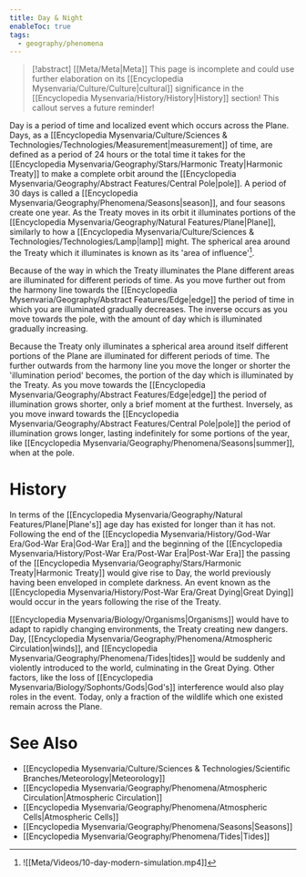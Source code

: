 ```yaml
---
title: Day & Night
enableToc: true
tags:
  - geography/phenomena
---
```


> [!abstract] [[Meta/Meta|Meta]]
> This page is incomplete and could use further elaboration on its [[Encyclopedia Mysenvaria/Culture/Culture|cultural]] significance in the [[Encyclopedia Mysenvaria/History/History|History]] section! This callout serves a future reminder!

Day is a period of time and localized event which occurs across the Plane. Days, as a [[Encyclopedia Mysenvaria/Culture/Sciences & Technologies/Technologies/Measurement|measurement]] of time, are defined as a period of 24 hours or the total time it takes for the [[Encyclopedia Mysenvaria/Geography/Stars/Harmonic Treaty|Harmonic Treaty]] to make a complete orbit around the [[Encyclopedia Mysenvaria/Geography/Abstract Features/Central Pole|pole]]. A period of 30 days is called a [[Encyclopedia Mysenvaria/Geography/Phenomena/Seasons|season]], and four seasons create one year. As the Treaty moves in its orbit it illuminates portions of the [[Encyclopedia Mysenvaria/Geography/Natural Features/Plane|Plane]], similarly to how a [[Encyclopedia Mysenvaria/Culture/Sciences & Technologies/Technologies/Lamp|lamp]] might. The spherical area around the Treaty which it illuminates is known as its 'area of influence'[^figure1].

Because of the way in which the Treaty illuminates the Plane different areas are illuminated for different periods of time. As you move further out from the harmony line towards the [[Encyclopedia Mysenvaria/Geography/Abstract Features/Edge|edge]] the period of time in which you are illuminated gradually decreases. The inverse occurs as you move towards the pole, with the amount of day which is illuminated gradually increasing.

Because the Treaty only illuminates a spherical area around itself different portions of the Plane are illuminated for different periods of time. The further outwards from the harmony line you move the longer or shorter the 'illumination period' becomes, the portion of the day which is illuminated by the Treaty. As you move towards the [[Encyclopedia Mysenvaria/Geography/Abstract Features/Edge|edge]] the period of illumination grows shorter, only a brief moment at the furthest. Inversely, as you move inward towards the [[Encyclopedia Mysenvaria/Geography/Abstract Features/Central Pole|pole]] the period of illumination grows longer, lasting indefinitely for some portions of the year, like [[Encyclopedia Mysenvaria/Geography/Phenomena/Seasons|summer]], when at the pole.
# History
In terms of the [[Encyclopedia Mysenvaria/Geography/Natural Features/Plane|Plane's]] age day has existed for longer than it has not. Following the end of the [[Encyclopedia Mysenvaria/History/God-War Era/God-War Era|God-War Era]] and the beginning of the [[Encyclopedia Mysenvaria/History/Post-War Era/Post-War Era|Post-War Era]] the passing of the [[Encyclopedia Mysenvaria/Geography/Stars/Harmonic Treaty|Harmonic Treaty]] would give rise to Day, the world previously having been enveloped in complete darkness. An event known as the [[Encyclopedia Mysenvaria/History/Post-War Era/Great Dying|Great Dying]] would occur in the years following the rise of the Treaty.

[[Encyclopedia Mysenvaria/Biology/Organisms|Organisms]] would have to adapt to rapidly changing environments, the Treaty creating new dangers. Day, [[Encyclopedia Mysenvaria/Geography/Phenomena/Atmospheric Circulation|winds]], and [[Encyclopedia Mysenvaria/Geography/Phenomena/Tides|tides]] would be suddenly and violently introduced to the world, culminating in the Great Dying. Other factors, like the loss of [[Encyclopedia Mysenvaria/Biology/Sophonts/Gods|God's]] interference would also play roles in the event. Today, only a fraction of the wildlife which one existed remain across the Plane.
# See Also
- [[Encyclopedia Mysenvaria/Culture/Sciences & Technologies/Scientific Branches/Meteorology|Meteorology]]
- [[Encyclopedia Mysenvaria/Geography/Phenomena/Atmospheric Circulation|Atmospheric Circulation]]
- [[Encyclopedia Mysenvaria/Geography/Phenomena/Atmospheric Cells|Atmospheric Cells]]
- [[Encyclopedia Mysenvaria/Geography/Phenomena/Seasons|Seasons]]
- [[Encyclopedia Mysenvaria/Geography/Phenomena/Tides|Tides]]

[^figure1]: ![[Meta/Videos/10-day-modern-simulation.mp4]]